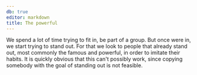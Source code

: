 ```yaml
---
db: true
editor: markdown
title: The powerful
---
```


We spend a lot of time trying to fit in, be part of a group. But once
were in, we start trying to stand out. For that we look to people that
already stand out, most commonly the famous and powerful, in order to
imitate their habits. It is quickly obvious that this can\'t possibly
work, since copying somebody with the goal of standing out is not
feasible.
